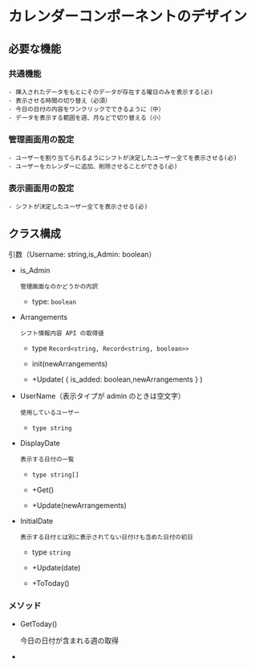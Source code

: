 # カレンダーコンポーネントのデザイン

## 必要な機能

### 共通機能

    - 挿入されたデータをもとにそのデータが存在する曜日のみを表示する(必)
    - 表示させる時間の切り替え（必須）
    - 今日の日付の内容をワンクリックでできるように（中）
    - データを表示する範囲を週、月などで切り替える（小）

### 管理画面用の設定

    - ユーザーを割り当てられるようにシフトが決定したユーザー全てを表示させる(必)
    - ユーザーをカレンダーに追加、削除させることができる(必)

### 表示画面用の設定

    - シフトが決定したユーザー全てを表示させる(必)

## クラス構成

引数（Username: string,is_Admin: boolean）

- is_Admin

      管理画面なのかどうかの内訳

  - type: `boolean`

- Arrangements

      シフト情報内容 API の取得値

  - type `Record<string, Record<string, boolean>>`

  - init(newArrangements)

  - +Update( { is_added: boolean,newArrangements } )

- UserName（表示タイプが admin のときは空文字）

      使用しているユーザー

  - `type string`

- DisplayDate

      表示する日付の一覧

  - `type string[]`

  - +Get()

  - +Update(newArrangements)

- InitialDate

      表示する日付とは別に表示されてない日付けも含めた日付の初日

  - type `string`

  - +Update(date)
  - +ToToday()

### メソッド

- GetToday()

  今日の日付が含まれる週の取得

-
